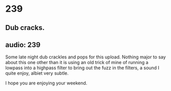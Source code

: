 # 239
## Dub cracks.
audio: 239
---
Some late night dub crackles and pops for this upload. Nothing major to say about this one other than it is using an old trick of mine of running a lowpass into a highpass filter to bring out the fuzz in the filters, a sound I quite enjoy, albiet very subtle.

I hope you are enjoying your weekend.